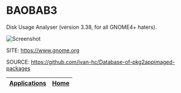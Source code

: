 # BAOBAB3
 
 Disk Usage Analyser (version 3.38, for all GNOME4+ haters).
 
 ![Screenshot](https://upload.wikimedia.org/wikipedia/commons/5/56/GNOME_Disk_Usage_Analyzer_3.32_screenshot.png)
 
 SITE: https://www.gnome.org
 
 SOURCE: https://github.com/ivan-hc/Database-of-pkg2appimaged-packages

 | [Applications](https://portable-linux-apps.github.io/apps.html) | [Home](https://portable-linux-apps.github.io)
 | --- | --- |
